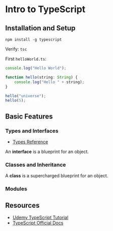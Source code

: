# Intro to TypeScript

## Installation and Setup

`npm install -g typescript`

Verify: `tsc`

First `helloWorld.ts`:

```js
console.log("Hello World");

function hello(string: String) {
	console.log("Hello " + string);
}

hello("universe");
hello(5);
```

## Basic Features

### Types and Interfaces

- [Types Reference](https://www.typescriptlang.org/docs/handbook/basic-types.html)

An **interface** is a blueprint for an object.

### Classes and Inheritance

A **class** is a supercharged blueprint for an object.

### Modules

## Resources

- [Udemy TypeScript Tutorial](https://www.udemy.com/typescript/learn/v4/overview)
- [TypeScript Official Docs](https://www.typescriptlang.org/)
